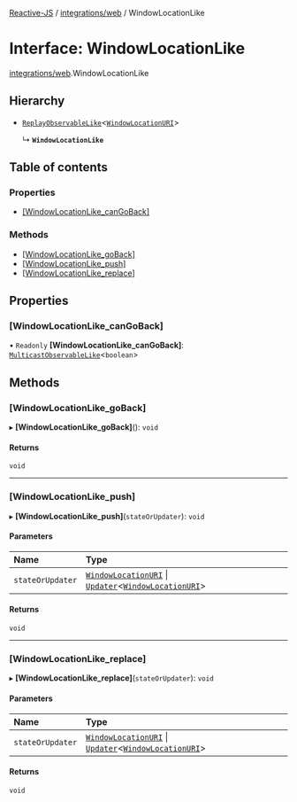 [Reactive-JS](../README.md) / [integrations/web](../modules/integrations_web.md) / WindowLocationLike

# Interface: WindowLocationLike

[integrations/web](../modules/integrations_web.md).WindowLocationLike

## Hierarchy

- [`ReplayObservableLike`](concurrent.ReplayObservableLike.md)<[`WindowLocationURI`](integrations_web.WindowLocationURI.md)\>

  ↳ **`WindowLocationLike`**

## Table of contents

### Properties

- [[WindowLocationLike\_canGoBack]](integrations_web.WindowLocationLike.md#[windowlocationlike_cangoback])

### Methods

- [[WindowLocationLike\_goBack]](integrations_web.WindowLocationLike.md#[windowlocationlike_goback])
- [[WindowLocationLike\_push]](integrations_web.WindowLocationLike.md#[windowlocationlike_push])
- [[WindowLocationLike\_replace]](integrations_web.WindowLocationLike.md#[windowlocationlike_replace])

## Properties

### [WindowLocationLike\_canGoBack]

• `Readonly` **[WindowLocationLike\_canGoBack]**: [`MulticastObservableLike`](concurrent.MulticastObservableLike.md)<`boolean`\>

## Methods

### [WindowLocationLike\_goBack]

▸ **[WindowLocationLike_goBack]**(): `void`

#### Returns

`void`

___

### [WindowLocationLike\_push]

▸ **[WindowLocationLike_push]**(`stateOrUpdater`): `void`

#### Parameters

| Name | Type |
| :------ | :------ |
| `stateOrUpdater` | [`WindowLocationURI`](integrations_web.WindowLocationURI.md) \| [`Updater`](../modules/functions.md#updater)<[`WindowLocationURI`](integrations_web.WindowLocationURI.md)\> |

#### Returns

`void`

___

### [WindowLocationLike\_replace]

▸ **[WindowLocationLike_replace]**(`stateOrUpdater`): `void`

#### Parameters

| Name | Type |
| :------ | :------ |
| `stateOrUpdater` | [`WindowLocationURI`](integrations_web.WindowLocationURI.md) \| [`Updater`](../modules/functions.md#updater)<[`WindowLocationURI`](integrations_web.WindowLocationURI.md)\> |

#### Returns

`void`

